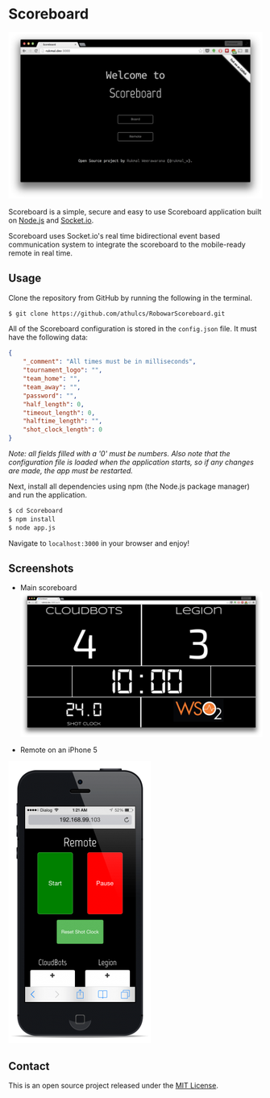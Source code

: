 # Scoreboard

![Scoreboard landing page](bin/landing_page.png)

Scoreboard is a simple, secure and easy to use Scoreboard application built on [Node.js](http://nodejs.org) and [Socket.io](http://socket.io).

Scoreboard uses Socket.io's real time bidirectional event based communication system to integrate the scoreboard to the mobile-ready remote in real time.

## Usage

Clone the repository from GitHub by running the following in the terminal.
```bash
$ git clone https://github.com/athulcs/RobowarScoreboard.git
```

All of the Scoreboard configuration is stored in the ```config.json``` file. It must have the following data:

```JSON
{
	"_comment": "All times must be in milliseconds",
	"tournament_logo": "",
	"team_home": "",
	"team_away": "",
	"password": "",
	"half_length": 0,
	"timeout_length": 0,
	"halftime_length": "",
	"shot_clock_length": 0
}
```

*Note: all fields filled with a '0' must be numbers. Also note that the configuration file is loaded when the application starts, so if any changes are made, the app must be restarted.*

Next, install all dependencies using npm (the Node.js package manager) and run the application.
```bash
$ cd Scoreboard
$ npm install
$ node app.js
```

Navigate to ```localhost:3000``` in your browser and enjoy!

## Screenshots

- Main scoreboard
![Scoreboard main page](bin/scoreboard_screenshot.png)

- Remote on an iPhone 5

![Remote on iPhone 5](bin/iphone_remote_screenshot.png)

## Contact

This is an open source project released under the [MIT License](LICENSE).